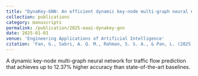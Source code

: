 ```yaml
---
title: "DynaKey-GNN: An efficient dynamic key-node multi-graph neural network for spatio-temporal traffic flow forecasting (SCI 中科院Q1 Top)"
collection: publications
category: manuscripts
permalink: /publication/2025-eaai-dynakey-gnn
date: 2025-01-01
venue: 'Engineering Applications of Artificial Intelligence'
citation: 'Fan, G., Sabri, A. Q. M., Rahman, S. S. A., & Pan, L. (2025). DynaKey-GNN: An efficient dynamic key-node multi-graph neural network for spatio-temporal traffic flow forecasting. <i>Engineering Applications of Artificial Intelligence, 159</i>, 111757.'
---
```


A dynamic key-node multi-graph neural network for traffic flow prediction that achieves up to 12.37% higher accuracy than state-of-the-art baselines.

